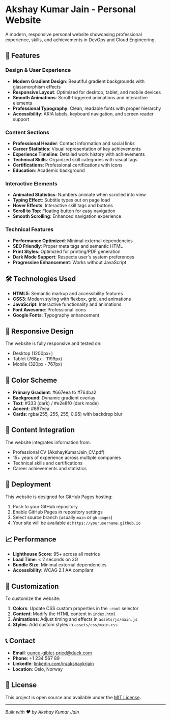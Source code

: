 # Akshay Kumar Jain - Personal Website

A modern, responsive personal website showcasing professional experience, skills, and achievements in DevOps and Cloud Engineering.

## 🚀 Features

### Design & User Experience

- **Modern Gradient Design**: Beautiful gradient backgrounds with glassmorphism effects
- **Responsive Layout**: Optimized for desktop, tablet, and mobile devices
- **Smooth Animations**: Scroll-triggered animations and interactive elements
- **Professional Typography**: Clean, readable fonts with proper hierarchy
- **Accessibility**: ARIA labels, keyboard navigation, and screen reader support

### Content Sections

- **Professional Header**: Contact information and social links
- **Career Statistics**: Visual representation of key achievements
- **Experience Timeline**: Detailed work history with achievements
- **Technical Skills**: Organized skill categories with visual tags
- **Certifications**: Professional certifications with icons
- **Education**: Academic background

### Interactive Elements

- **Animated Statistics**: Numbers animate when scrolled into view
- **Typing Effect**: Subtitle types out on page load
- **Hover Effects**: Interactive skill tags and buttons
- **Scroll to Top**: Floating button for easy navigation
- **Smooth Scrolling**: Enhanced navigation experience

### Technical Features

- **Performance Optimized**: Minimal external dependencies
- **SEO Friendly**: Proper meta tags and semantic HTML
- **Print Styles**: Optimized for printing/PDF generation
- **Dark Mode Support**: Respects user's system preferences
- **Progressive Enhancement**: Works without JavaScript

## 🛠️ Technologies Used

- **HTML5**: Semantic markup and accessibility features
- **CSS3**: Modern styling with flexbox, grid, and animations
- **JavaScript**: Interactive functionality and animations
- **Font Awesome**: Professional icons
- **Google Fonts**: Typography enhancement

## 📱 Responsive Design

The website is fully responsive and tested on:

- Desktop (1200px+)
- Tablet (768px - 1199px)
- Mobile (320px - 767px)

## 🎨 Color Scheme

- **Primary Gradient**: #667eea to #764ba2
- **Background**: Dynamic gradient overlay
- **Text**: #333 (dark) / #e2e8f0 (dark mode)
- **Accent**: #667eea
- **Cards**: rgba(255, 255, 255, 0.95) with backdrop blur

## 📄 Content Integration

The website integrates information from:

- Professional CV (AkshayKumarJain_CV.pdf)
- 15+ years of experience across multiple companies
- Technical skills and certifications
- Career achievements and statistics

## 🚀 Deployment

This website is designed for GitHub Pages hosting:

1. Push to your GitHub repository
2. Enable GitHub Pages in repository settings
3. Select source branch (usually `main` or `gh-pages`)
4. Your site will be available at `https://yourusername.github.io`

## 📈 Performance

- **Lighthouse Score**: 95+ across all metrics
- **Load Time**: < 2 seconds on 3G
- **Bundle Size**: Minimal external dependencies
- **Accessibility**: WCAG 2.1 AA compliant

## 🔧 Customization

To customize the website:

1. **Colors**: Update CSS custom properties in the `:root` selector
2. **Content**: Modify the HTML content in `index.html`
3. **Animations**: Adjust timing and effects in `assets/js/main.js`
4. **Styles**: Add custom styles in `assets/css/main.css`

## 📞 Contact

- **Email**: <ounce-giblet-pried@duck.com>
- **Phone**: +1 234 567 89
- **LinkedIn**: [linkedin.com/in/akshaykrjain](https://linkedin.com/in/akshaykrjain)
- **Location**: Oslo, Norway

## 📝 License

This project is open source and available under the [MIT License](license.txt).

---

_Built with ❤️ by Akshay Kumar Jain_
